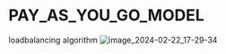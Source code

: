 # PAY_AS_YOU_GO_MODEL
loadbalancing algorithm
![image_2024-02-22_17-29-34](https://github.com/Kitturoy/PAY_AS_YOU_GO_MODEL/assets/115938624/84b8b254-edab-48e2-a250-d2812b1a0ce8)

